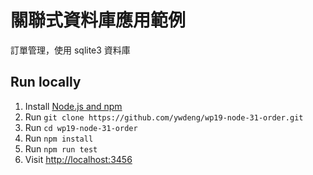 # 關聯式資料庫應用範例

訂單管理，使用 sqlite3 資料庫

## Run locally

1. Install [Node.js and npm](https://nodejs.org/)
1. Run `git clone https://github.com/ywdeng/wp19-node-31-order.git`
1. Run `cd wp19-node-31-order`
1. Run `npm install`
1. Run `npm run test`
1. Visit [http://localhost:3456](http://localhost:3456)

